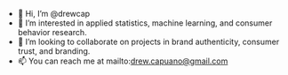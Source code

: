 - 👋 Hi, I’m @drewcap
- 👀 I’m interested in applied statistics, machine learning, and consumer behavior research.
- 💞️ I’m looking to collaborate on projects in brand authenticity, consumer trust, and branding. 
- 📫 You can reach me at mailto:drew.capuano@gmail.com

<!---
drewcap/drewcap is a ✨ special ✨ repository because its `README.md` (this file) appears on your GitHub profile.
You can click the Preview link to take a look at your changes.
--->
